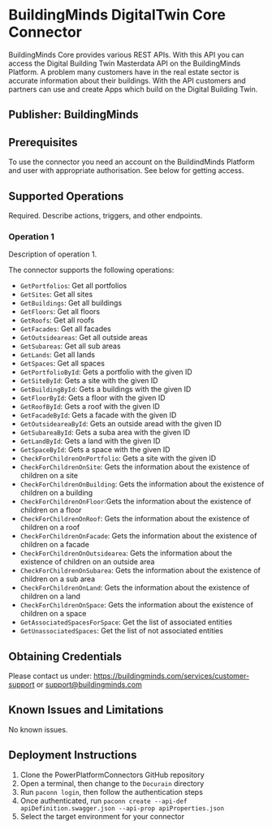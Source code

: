 # BuildingMinds DigitalTwin Core Connector
BuildingMinds Core provides various REST APIs. With this API you can access the Digital Building Twin Masterdata API on the BuildingMinds Platform. A problem many customers have in the real estate sector is accurate information about their buildings. With the API customers and partners can use and create Apps which build on the Digital Building Twin.

## Publisher: BuildingMinds

## Prerequisites
To use the connector you need an account on the BuildindMinds Platform and user with appropriate authorisation. See below for getting access.

## Supported Operations
Required. Describe actions, triggers, and other endpoints.​
### Operation 1
Description of operation 1.

The connector supports the following operations:
* `GetPortfolios`: Get all portfolios 
* `GetSites`: Get all sites 
* `GetBuildings`: Get all buildings 
* `GetFloors`: Get all floors 
* `GetRoofs`: Get all roofs 
* `GetFacades`: Get all facades 
* `GetOutsideareas`: Get all outside areas  
* `GetSubareas`: Get all sub areas 
* `GetLands`: Get all lands 
* `GetSpaces`: Get all spaces 
* `GetPortfolioById`: Gets a portfolio with the given ID 
* `GetSiteById`: Gets a site with the given ID 
* `GetBuildingById`: Gets a buildings with the given ID 
* `GetFloorById`: Gets a floor with the given ID 
* `GetRoofById`: Gets a roof with the given ID 
* `GetFacadeById`: Gets a facade with the given ID 
* `GetOutsideareaById`: Gets an outside aread with the given ID 
* `GetSubareaById`: Gets a suba area with the given ID 
* `GetLandById`: Gets a land with the given ID 
* `GetSpaceById`: Gets a  space with the given ID 
* `CheckForChildrenOnPortfolio`: Gets a site with the given ID 
* `CheckForChildrenOnSite`: Gets the information about the existence of children on a site
* `CheckForChildrenOnBuilding`: Gets the information about the existence of children on a building
* `CheckForChildrenOnFloor`:Gets the information about the existence of children on a floor
* `CheckForChildrenOnRoof`: Gets the information about the existence of children on a roof
* `CheckForChildrenOnFacade`: Gets the information about the existence of children on a facade
* `CheckForChildrenOnOutsidearea`: Gets the information about the existence of children on an outside area
* `CheckForChildrenOnSubarea`: Gets the information about the existence of children on a sub area
* `CheckForChildrenOnLand`: Gets the information about the existence of children on a land
* `CheckForChildrenOnSpace`: Gets the information about the existence of children on a space
* `GetAssociatedSpacesForSpace`:  Get the list of associated entities
* `GetUnassociatedSpaces`: Get the list of not associated entities


## Obtaining Credentials
Please contact us under: ​https://buildingminds.com/services/customer-support or support@buildingminds.com

## Known Issues and Limitations
No known issues.

## Deployment Instructions
1. Clone the PowerPlatformConnectors GitHub repository
2. Open a terminal, then change to the `Docurain` directory
3. Run `paconn login`, then follow the authentication steps
4. Once authenticated, run `paconn create --api-def apiDefinition.swagger.json --api-prop apiProperties.json`
5. Select the target environment for your connector